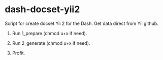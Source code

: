 dash-docset-yii2
================

Script for create docset Yii 2 for the Dash. Get data direct from Yii github.

1) Run 1_prepare (chmod u+x if need).

2) Run 2_generate (chmod u+x if need).

3) Profit.
